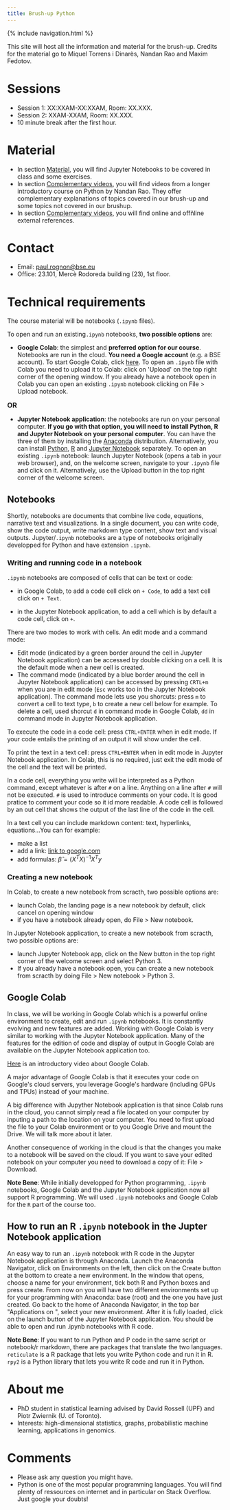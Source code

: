 ```yaml
---
title: Brush-up Python
---
```

{% include navigation.html %}

This site will host all the information and material for the brush-up. Credits for the material go to Miquel Torrens i Dinarès, Nandan Rao and Maxim Fedotov.

# Sessions
* Session 1: XX:XXAM-XX:XXAM, Room: XX.XXX.
* Session 2: XXAM-XXAM, Room: XX.XXX.
* 10 minute break after the first hour.

# Material
* In section [Material](https://paulrognonvael.github.io/bse-python-brushup/material.html), you will find Jupyter Notebooks to be covered in class and some exercises.
* In section [Complementary videos](https://paulrognonvael.github.io/bse-python-brushup/complements.html), you will find videos from a longer introductory course on Python by Nandan Rao. They offer complementary explanations of topics covered in our brush-up and some topics not covered in our brushup.
* In section [Complementary videos](https://paulrognonvael.github.io/bse-python-brushup/references.html), you will find online and offñline external references.

<!---
**Graded activity**
* Home assignment uploaded after session 2
* Deadline: November 3rd, 2022
-->

# Contact
* Email: paul.rognon@bse.eu
* Office: 23.101, Mercè Rodoreda building (23), 1st floor.

# Technical requirements

The course material will be notebooks (`.ipynb` files). 

To open and run an existing`.ipynb` notebooks, **two possible options** are:

-   **Google Colab**: the simplest and **preferred option for our course**. Notebooks are run in the cloud. **You need a Google account** (e.g. a BSE account). To start Google Colab, click [here](https://colab.research.google.com/). To open an `.ipynb` file with Colab you need to upload it to Colab: click on 'Upload' on the top right corner of the opening window. If you already have a notebook open in Colab you can open an existing `.ipynb` notebook clicking on File \> Upload notebook.

**<font size="3">OR</font>**

-   **Jupyter Notebook application**: the notebooks are run on your personal computer. **If you go with that option, you will need to install Python, R and Jupyter Notebook on your personal computer**. You can have the three of them by installing the [Anaconda](https://www.anaconda.com/) distribution. Alternatively, you can install [Python](https://www.python.org/downloads/), [R](https://cran.r-project.org/) and [Jupyter Notebook](https://docs.jupyter.org/en/latest/install/notebook-classic.html) separately. To open an existing `.ipynb` notebook: launch Jupyter Notebook (opens a tab in your web browser), and, on the welcome screen, navigate to your `.ipynb` file and click on it. Alternatively, use the Upload button in the top right corner of the welcome screen.

## Notebooks

Shortly, notebooks are documents that combine live code, equations, narrative text and visualizations. In a single document, you can write code, show the code output, write markdown type content, show text and visual outputs. Jupyter/`.ipynb` notebooks are a type of notebooks originally developped for Python and have extension `.ipynb`.

### Writing and running code in a notebook

`.ipynb` notebooks are composed of cells that can be text or code:

- in Google Colab, to add a code cell click on `+ Code`, to add a text cell click on `+ Text`.

- in the Jupyter Notebook application, to add a cell which is by default a code cell, click on `+`.

There are two modes to work with cells. An edit mode and a command mode:

- Edit mode (indicated by a green border around the cell in Jupyter Notebook application) can be accessed by double clicking on a cell. It is the default mode when a new cell is created. 
- The command mode (indicated by a blue border around the cell in Jupyter Notebook application) can be accessed by pressing `CRTL+m` when you are in edit mode (`Esc` works too in the Jupyter Notebook application). The command mode lets use you shorcuts: press `m` to convert a cell to text type, `b` to create a new cell below for example. To delete a cell, used shorcut `d` in command mode in Google Colab, `dd` in command mode in Jupyter Notebook application.

To execute the code in a code cell: press `CTRL+ENTER` when in edit mode. If your code entails the printing of an output it will show under the cell.

To print the text in a text cell: press `CTRL+ENTER` when in edit mode in Jupyter Notebook application. In Colab, this is no required, just exit the edit mode of the cell and the text will be printed.

In a code cell, everything you write will be interpreted as a Python command, except whatever is after `#` on a line. Anything on a line after `#` will not be executed. `#` is used to introduce comments on your code. It is good pratice to comment your code so it id more readable. A code cell is followed by an out cell that shows the output of the last line of the code in the cell.

In a text cell you can include markdown content: text, hyperlinks, equations...You can for example:
- make a list
- add a link: [link to google.com](http://www.google.com)  
- add formulas: $\hat{\beta}=(X^TX)^{-1}X^Ty$

### Creating a new notebook

In Colab, to create a new notebook from scracth, two possible options are:
- launch Colab, the landing page is a new notebook by default, click cancel on opening window 
- if you have a notebook already open, do File \> New notebook.

In Jupyter Notebook application, to create a new notebook from scracth, two possible options are:
- launch Jupyter Notebook app, click on the New button in the top right corner of the welcome screen and select Python 3. 
- If you already have a notebook open, you can create a new notebook from scracth by doing File \> New notebook \> Python 3.

## Google Colab

In class, we will be working in Google Colab which is a powerful online environment to create, edit and run `.ipynb` notebooks. It is constantly evolving and new features are added. Working with Google Colab is very similar to working with the Jupyter Notebook application. Many of the features for the edition of code and display of output in Google Colab are available on the Jupyter Notebook application too.

[Here](https://www.youtube.com/watch?v=inN8seMm7UI) is an introductory video about Google Colab.

A major advantage of Google Colab is that it executes your code on Google's cloud servers, you leverage Google's hardware (including GPUs and TPUs) instead of your machine. 

A big difference with Jupyther Notebook application is that since Colab runs in the cloud, you cannot simply read a file located on your computer by inputing a path to the location on your computer. You need to first upload the file to your Colab environment or to you Google Drive and mount the Drive. We will talk more about it later.

Another consequence of working in the cloud is that the changes you make to a notebook will be saved on the cloud. If you want to save your edited notebook on your computer you need to download a copy of it: File \> Download.

**Note Bene**: While initially developped for Python programming, `.ipynb` notebooks, Google Colab and the Jupyter Notebook application now all support R programming. We will used `.ipynb` notebooks and Google Colab for the `R` part of the course too.

## How to run an R `.ipynb` notebook in the Jupter Notebook application

An easy way to run an `.ipynb` notebook with R code in the Jupyter Notebook application is through Anaconda. Launch the Anaconda Navigator, click on Environments on the left, then click on the Create button at the bottom to create a new environment. In the window that opens, choose a name for your environment, tick both R and Python boxes and press create. From now on you will have two different environments set up for your programming with Anaconda: base (root) and the one you have just created. Go back to the home of Anaconda Navigator, in the top bar "Applications on   ", select your new environment. After it is fully loaded, click on the launch button of the Jupyter Notebook application. You should be able to open and run .ipynb notebooks with R code.

**Note Bene**: If you want to run Python and P code in the same script or notebook/r markdown, there are packages that translate the two languages. `reticulate` is a R package that lets you write Python code and run it in R. `rpy2` is a Python library that lets you write R code and run it in Python.

# About me
* PhD student in statistical learning advised by David Rossell (UPF) and Piotr Zwiernik (U. of Toronto).
* Interests: high-dimensional statistics, graphs, probabilistic machine learning, applications in genomics.

# Comments
* Please ask any question you might have.
* Python is one of the most popular programming languages. You will find plenty of ressources on internet and in particular on Stack Overflow. Just google your doubts!

